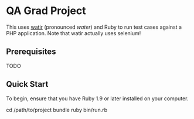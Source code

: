QA Grad Project
===============

This uses [watir](http://watir.com/) (pronounced *water*) and Ruby to run test cases against a
PHP application. Note that watir actually uses selenium!

## Prerequisites
TODO

## Quick Start
To begin, ensure that you have Ruby 1.9 or later installed on your computer.

  cd /path/to/project
  bundle
  ruby bin/run.rb

